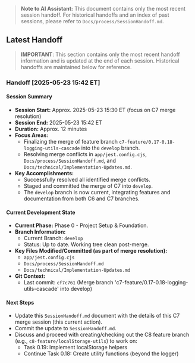 <!--
 * @file LatestSessionHandoff.md
 * @description Contains only the most recent session handoff. For historical handoffs and an index, see SessionHandoff.md.
 * @created 2025-05-24 08:40 ET
 * @lastUpdated 2025-05-24 08:40 ET
 * @module Docs/process
 -->

> **Note to AI Assistant:** This document contains only the most recent session handoff. For historical handoffs and an index of past sessions, please refer to `Docs/process/SessionHandoff.md`.

## Latest Handoff

> **IMPORTANT**: This section contains only the most recent handoff information and is updated at the end of each session. Historical handoffs are maintained below for reference.

### Handoff [2025-05-23 15:42 ET]

#### Session Summary
* **Session Start:** Approx. 2025-05-23 15:30 ET (focus on C7 merge resolution)
* **Session End:** 2025-05-23 15:42 ET
* **Duration:** Approx. 12 minutes
* **Focus Areas:**
  - Finalizing the merge of feature branch `c7-feature/0.17-0.18-logging-utils-cascade` into the `develop` branch.
  - Resolving merge conflicts in `app/jest.config.cjs`, `Docs/process/SessionHandoff.md`, and `Docs/technical/Implementation-Updates.md`.
* **Key Accomplishments:**
  - Successfully resolved all identified merge conflicts.
  - Staged and committed the merge of C7 into `develop`.
  - The `develop` branch is now current, integrating features and documentation from both C6 and C7 branches.

#### Current Development State
* **Current Phase:** Phase 0 - Project Setup & Foundation.
* **Branch Information:**
  - Current Branch: `develop`
  - Status: Up to date. Working tree clean post-merge.
* **Key Files Modified/Committed (as part of merge resolution):**
  - `app/jest.config.cjs`
  - `Docs/process/SessionHandoff.md`
  - `Docs/technical/Implementation-Updates.md`
* **Git Context:**
  - Last commit: `cf7c761` (Merge branch 'c7-feature/0.17-0.18-logging-utils-cascade' into develop)

#### Next Steps
* Update this `SessionHandoff.md` document with the details of this C7 merge session (this current action).
* Commit the update to `SessionHandoff.md`.
* Discuss and proceed with creating/checking out the C8 feature branch (e.g., `c8-feature/localStorage-utils`) to work on:
    - Task 0.19: Implement localStorage helpers
    - Continue Task 0.18: Create utility functions (beyond the logger)

